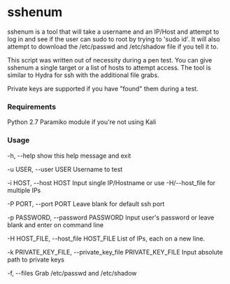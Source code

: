 # sshenum
sshenum is a tool that will take a username and an IP/Host and attempt to log in and see if the user can sudo to root by trying to 'sudo id'.  It will also attempt to download the /etc/passwd and /etc/shadow file if you tell it to.

This script was written out of necessity during a pen test.  You can give sshenum a single target or a list of hosts to attempt access.  The tool is similar to Hydra for ssh with the additional file grabs.  

Private keys are supported if you have "found" them during a test.

### Requirements
Python 2.7
Paramiko module if you're not using Kali

### Usage
 -h, --help            show this help message and exit
 
  -u USER, --user USER  Username to test
  
  -i HOST, --host HOST  Input single IP/Hostname or use -H/--host_file for
                        multiple IPs

  -P PORT, --port PORT  Leave blank for default ssh port

  -p PASSWORD, --password PASSWORD
                        Input user's password or leave blank and enter on
                        command line

  -H HOST_FILE, --host_file HOST_FILE
                        List of IPs, each on a new line.

  -k PRIVATE_KEY_FILE, --private_key_file PRIVATE_KEY_FILE
                        Input absolute path to private keys

  -f, --files           Grab /etc/passwd and /etc/shadow

